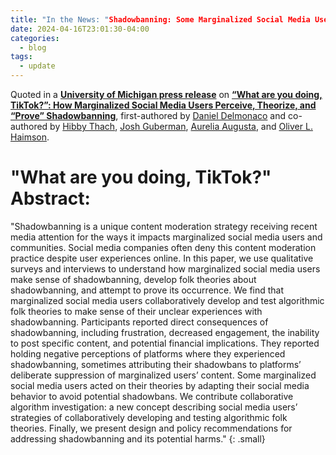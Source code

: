 ```yaml
---
title: "In the News: "Shadowbanning: Some Marginalized Social Media Users Believe Their Content is Suppressed""
date: 2024-04-16T23:01:30-04:00
categories:
  - blog
tags:
  - update
---
```

Quoted in a <a href="https://news.umich.edu/shadowbanning-some-marginalized-social-media-users-believe-their-content-is-suppressed/" target="blank"><b>University of Michigan press release</b></a> on <a href="https://deepblue.lib.umich.edu/handle/2027.42/192621" target="blank"><b>“What are you doing, TikTok?”: How Marginalized Social Media Users Perceive, Theorize, and “Prove” Shadowbanning</b></a>, first-authored by <a href="https://deepblue.lib.umich.edu/handle/2027.42/192621" target="blank">Daniel Delmonaco</a> and co-authored by <a href="https://www.hibbythach.com/" target="blank">Hibby Thach</a>, <a href="https://www.si.umich.edu/people/josh-guberman" target="blank">Josh Guberman</a>, <a href="https://www.aeva.dev/" target="blank">Aurelia Augusta</a>, and <a href="https://oliverhaimson.com/" target="_blank">Oliver L. Haimson</a>.

# "What are you doing, TikTok?" Abstract:
"Shadowbanning is a unique content moderation strategy receiving recent media attention for the ways it impacts marginalized social media users and communities. Social media companies often deny this content moderation practice despite user experiences online. In this paper, we use qualitative surveys and interviews to understand how marginalized social media users make sense of shadowbanning, develop folk theories about shadowbanning, and attempt to prove its occurrence. We find that marginalized social media users collaboratively develop and test algorithmic folk theories to make sense of their unclear experiences with shadowbanning. Participants reported direct consequences of shadowbanning, including frustration, decreased engagement, the inability to post specific content, and potential financial implications. They reported holding negative perceptions of platforms where they experienced shadowbanning, sometimes attributing their shadowbans to platforms’ deliberate suppression of marginalized users’ content. Some marginalized social media users acted on their theories by adapting their social media behavior to avoid potential shadowbans. We contribute collaborative algorithm investigation: a new concept describing social media users’ strategies of collaboratively developing and testing algorithmic folk theories. Finally, we present design and policy recommendations for addressing shadowbanning and its potential harms."
{: .small}
